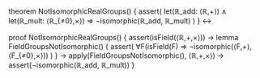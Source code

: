 theorem NotIsomorphicRealGroups() {
  assert(
    let(ℝ_add: ⟨ℝ,+⟩) ∧
    let(ℝ_mult: ⟨ℝ_{≠0},×⟩) ⇒
    ¬isomorphic(ℝ_add, ℝ_mult)
  )
} ↔

proof NotIsomorphicRealGroups() {
  assert(isField(⟨ℝ,+,×⟩)) →
  lemma FieldGroupsNotIsomorphic() {
    assert(
      ∀F(isField(F) ⇒
        ¬isomorphic(⟨F,+⟩, ⟨F_{≠0},×⟩))
    )
  } →
  apply(FieldGroupsNotIsomorphic(), ⟨ℝ,+,×⟩) →
  assert(¬isomorphic(ℝ_add, ℝ_mult))
}